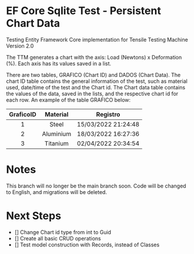 # EF Core Sqlite Test - Persistent Chart Data 
Testing Entity Framework Core implementation for Tensile Testing Machine Version 2.0

The TTM generates a chart with the axis: Load (Newtons) x Deformation (%). Each axis has its values saved in a list.

There are two tables, GRAFICO (Chart ID) and DADOS (Chart Data). The chart ID table contains the general information of the test, such as material used, date/time of the test and the Chart id. The Chart data table contains the values of the data, saved in the lists, and the respective chart id for each row. An example of the table GRAFICO below:

| GraficoID | Material | Registro |
|:--------:|:--------:|:--------:|
| 1 | Steel | 15/03/2022 21:24:48 |
| 2 | Aluminium | 18/03/2022 16:27:36 |
| 3 | Titanium | 02/04/2022 20:34:54 |

# Notes

This branch will no longer be the main branch soon. Code will be changed to English, and migrations will be deleted.

# Next Steps

- [] Change Chart id type from int to Guid
- [] Create all basic CRUD operations
- [] Test model construction with Records, instead of Classes
